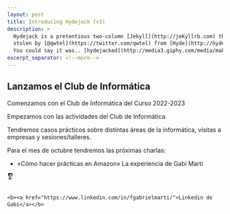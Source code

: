 ```yaml
---
layout: post
title: Introducing Hydejack (v3)
description: >
  Hydejack is a pretentious two-column [Jekyll](http://jekyllrb.com) theme,
  stolen by [@qwtel](https://twitter.com/qwtel) from [Hyde](http://hyde.getpoole.com).
  You could say it was.. [hydejacked](http://media3.giphy.com/media/makedRIckZBW8/giphy.gif).
excerpt_separator: <!--more-->
---
```


## Lanzamos el Club de Informática
Comenzamos con el Club de Informática del Curso 2022-2023

<!--more-->

Empezamos con las actividades del Club de Informática.

Tendremos casos prácticos sobre distintas áreas de la informática, visitas a empresas y sesiones/talleres.

Para el mes de octubre tendremos las próximas charlas:

* «Cómo hacer prácticas en Amazon» La experiencia de Gabi Martí

<img
  src="/assets/img/blog/gabi.jpg"
  alt="Alt text"
  title="Optional title"
  style="min-height:15px; overflow:hidden; max-height:15px;">
  
~~~

<b><a href="https://www.linkedin.com/in/fgabrielmarti/">Linkedin de Gabi</a></b>

